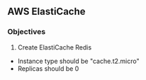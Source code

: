 ## AWS ElastiCache

### Objectives

1. Create ElastiCache Redis
  * Instance type should be "cache.t2.micro"
  * Replicas should be 0
